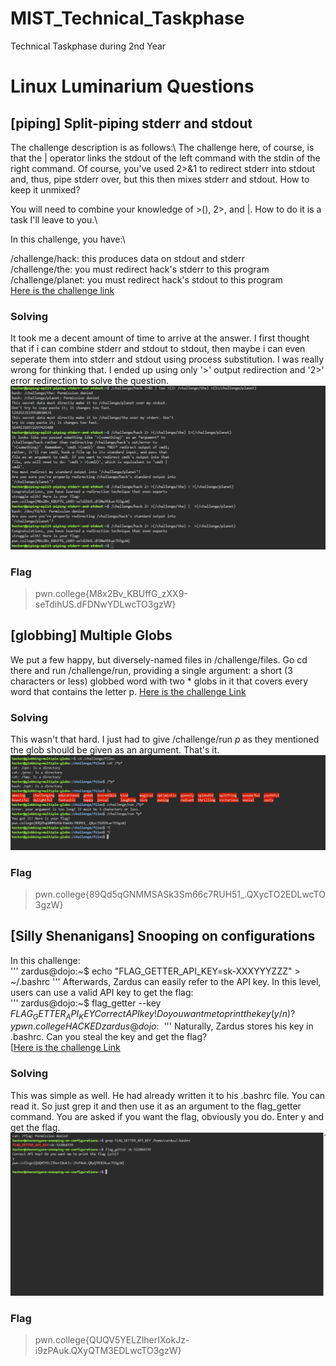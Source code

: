 # MIST_Technical_Taskphase
Technical Taskphase during 2nd Year

# Linux Luminarium Questions
## [piping] Split-piping stderr and stdout
The challenge description is as follows:\ 
The challenge here, of course, is that the | operator links the stdout of the left command with the stdin of the right command. Of course, you've used 2>&1 to redirect stderr into stdout and, thus, pipe stderr over, but this then mixes stderr and stdout. How to keep it unmixed?

You will need to combine your knowledge of >(), 2>, and |. How to do it is a task I'll leave to you.\

In this challenge, you have:\

/challenge/hack: this produces data on stdout and stderr\
/challenge/the: you must redirect hack's stderr to this program\
/challenge/planet: you must redirect hack's stdout to this program\
[Here is the challenge link](https://pwn.college/linux-luminarium/piping/)

### Solving
It took me a decent amount of time to arrive at the answer. I first thought that if i can combine stderr and stdout to stdout, then maybe i can even seperate them into stderr and stdout using process substitution. I was really wrong for thinking that. I ended up using only '>' output redirection and '2>' error redirection to solve the question.
![Image of challenge](https://github.com/P829060/LinuxLuminariumAndBanditImages/blob/946feee10efa59bdd8dd553242d1f9ff87234ac1/Stderr%2Cstdin%20and%20stdout.png)

### Flag
> pwn.college{M8x2Bv_KBUffG_zXX9-seTdihUS.dFDNwYDLwcTO3gzW}

## [globbing] Multiple Globs
We put a few happy, but diversely-named files in /challenge/files. Go cd there and run /challenge/run, providing a single argument: a short (3 characters or less) globbed word with two * globs in it that covers every word that contains the letter p. [Here is the challenge Link](https://pwn.college/linux-luminarium/globbing/)

### Solving
This wasn't that hard. I just had to give /challenge/run *p* as they mentioned the glob should be given as an argument. That's it.
![Image of challenge](https://github.com/P829060/LinuxLuminariumAndBanditImages/blob/946feee10efa59bdd8dd553242d1f9ff87234ac1/globbing.png)

### Flag
> pwn.college{89Qd5qGNMMSASk3Sm66c7RUH51_.QXycTO2EDLwcTO3gzW}

## [Silly Shenanigans] Snooping on configurations
In this challenge:\
''' zardus@dojo:~$ echo "FLAG_GETTER_API_KEY=sk-XXXYYYZZZ" > ~/.bashrc '''
Afterwards, Zardus can easily refer to the API key. In this level, users can use a valid API key to get the flag:\
''' zardus@dojo:~$ flag_getter --key $FLAG_GETTER_API_KEY 
Correct API key! Do you want me to print the key (y/n)? y
pwn.college{HACKED}
zardus@dojo:~$ '''
Naturally, Zardus stores his key in .bashrc. Can you steal the key and get the flag?\
[[Here is the challenge Link](https://pwn.college/linux-luminarium/shenanigans/)

### Solving
This was simple as well. He had already written it to his .bashrc file. You can read it. So just grep it and then use it as an argument to the flag_getter command. You are asked if you want the flag, obviously you do. Enter y and get the flag.
![Image of challenge](https://github.com/P829060/LinuxLuminariumAndBanditImages/blob/946feee10efa59bdd8dd553242d1f9ff87234ac1/snooping%20config.png)

### Flag
> pwn.college{QUQV5YELZlherIXokJz-i9zPAuk.QXyQTM3EDLwcTO3gzW}
